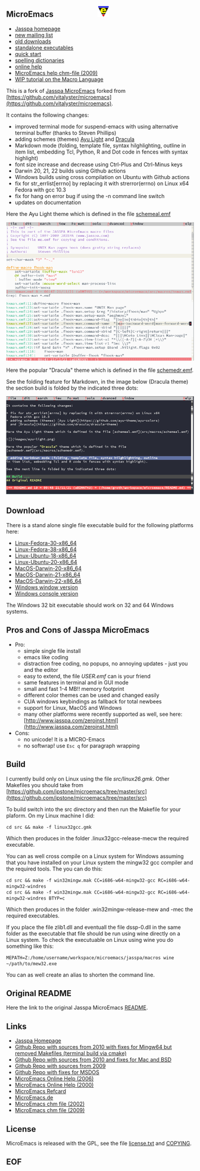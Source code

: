 
## MicroEmacs &nbsp;&nbsp;&nbsp;&nbsp;&nbsp;&nbsp;&nbsp;&nbsp;&nbsp;&nbsp;&nbsp;&nbsp; <img src="images/logo.png" width="30px" style="margin-top:15px;margin-left:50px;" />

* [Jasspa homepage](http://www.jasspa.com)
* [new mailing list](https://groups.google.com/g/jasspa-microemacs)
* [old downloads](http://www.jasspa.com/downlatest.html)
* [standalone executables](http://www.jasspa.com/zeroinst.html)
* [quick start](http://www.jasspa.com/release_20090909/jasspame.pdf)
* [spelling dictionaries](http://www.jasspa.com/spelling.html)
* [online help](https://www.dgroth.de/me2009/me/index.htm)
* [MicroEmacs help chm-file (2009)](https://www.dgroth.de/downloads/me2009.chm)
* [WIP tutorial on the Macro Language](https://htmlpreview.github.io/?https://raw.githubusercontent.com/mittelmark/microemacs/master/docs/emf-tutorial.html)

This is a fork of [Jasspa MicroEmacs](http://www.jasspa.com) forked from [https://github.com/vitalyster/microemacs](https://github.com/vitalyster/microemacs).

It contains the following changes:

* improved  terminal mode for  suspend-emacs  with using alternative  terminal
  buffer (thanks to Steven Phillips)
* adding schemes (themes) [Ayu Light](https://github.com/ayu-theme/ayu-colors)
  and [Dracula](https://github.com/dracula/dracula-theme)
* Markdown mode (folding, template file, syntax hilghlighting, outline
  in item list, embedding Tcl, Python, R and Dot code in fences with syntax highlight)
* font size increase and decrease using Ctrl-Plus and Ctrl-Minus keys
* Darwin 20, 21, 22 builds using Github actions
* Windows builds using cross compilation on Ubuntu with Github actions
* fix for str_errlist[errno] by replacing it with strerror(errno) on Linux x64
  Fedora with gcc 10.3
* fix for hang on error bug if using the -n command line switch
* updates on documentation  


Here the Ayu Light theme which is defined in the file [schemeal.emf](src/macros/schemeal.emf)

![](images/ayu-light.png)

Here the popular "Dracula" theme which is defined in the file [schemedr.emf](src/macros/schemedr.emf).

See the folding feature for Markdown, in the image below (Dracula theme) the section
build is folded by the indicated three dots:

![](images/dracula.png)

## Download 

There is a stand alone single file executable build for the following platforms here: 

* [Linux-Fedora-30-x86_64](https://github.com/mittelmark/microemacs/releases/download/v09.12.21/me-linux-fedora-30.bin)
* [Linux-Fedora-38-x86_64](https://github.com/mittelmark/microemacs/releases/download/v09.12.21/me-linux-fedora-38.bin)
* [Linux-Ubuntu-18-x86_64](https://github.com/mittelmark/microemacs/releases/download/v09.12.21/me-linux-ubuntu-18.bin)
* [Linux-Ubuntu-20-x86_64](https://github.com/mittelmark/microemacs/releases/download/v09.12.21/me-linux-ubuntu-20.bin)
* [MacOS-Darwin-20-x86_64](https://github.com/mittelmark/microemacs/releases/download/v09.12.21/me-macos-darwin-20.bin)
* [MacOS-Darwin-21-x86_64](https://github.com/mittelmark/microemacs/releases/download/v09.12.21/me-macos-darwin-21.bin)
* [MacOS-Darwin-22-x86_64](https://github.com/mittelmark/microemacs/releases/download/v09.12.21/me-macos-darwin-22.bin)
* [Windows window version](https://github.com/mittelmark/microemacs/releases/download/v09.12.21/mew-windows.exe)
* [Windows console version](https://github.com/mittelmark/microemacs/releases/download/v09.12.21/mec-windows.exe)

The Windows 32 bit executable should work on 32 and 64 Windows systems.

## Pros and Cons of Jasspa MicroEmacs

* Pro:
    * simple single file install
    * emacs like coding
    * distraction  free coding, no popups, no annoying  updates - just you and
      the editor
    * easy to extend, the file _USER.emf_ can is your friend
    * same features in terminal and in GUI mode
    * small and fast 1-4 MB!! memory footprint
    * different color themes can be used and changed easily
    * CUA windows keybindings as fallback for total newbees
    * support for Linux, MacOS and Windows
    * many other platforms were recently supported as well, see here: [http://www.jasspa.com/zeroinst.html](http://www.jasspa.com/zeroinst.html)
* Cons:
    * no unicode! It is a MICRO-Emacs
    * no softwrap! use `Esc q` for paragraph wrapping
    
## Build

I currently build only on Linux using the file _src/linux26.gmk_. Other Makefiles you should take from [https://github.com/ipstone/microemacs/tree/master/src](https://github.com/ipstone/microemacs/tree/master/src)

To build switch into the src directory and then run the Makefile for your plaform. On my Linux machine I did:

```
cd src && make -f linux32gcc.gmk
```

Which  then  produces  in the  folder  .linux32gcc-release-mecw  the  required
executable.

You can as well cross compile on a Linux system for Windows assuming that you
have installed on your Linux system the mingw32 gcc compiler and the required tools. The you can do this:

```
cd src && make -f win32mingw.mak CC=i686-w64-mingw32-gcc RC=i686-w64-mingw32-windres
cd src && make -f win32mingw.mak CC=i686-w64-mingw32-gcc RC=i686-w64-mingw32-windres BTYP=c
```

Which  then  produces  in the  folder  .win32mingw-release-mew  and -mec the  required
executables.

If you place the file zlib1.dll and eventuall the file dssp-0.dll in the same folder as the executable that file should be run using wine directly
on a Linux system. To check the executuable on Linux using wine you do
something like this:

```
MEPATH=Z:/home/username/workspace/microemacs/jasspa/macros wine ~/path/to/mew32.exe
```

You can as well create an alias to shorten the command line.

## Original README

Here the link to the original Jasspa MicroEmacs [README](README).

## Links

* [Jasspa Homepage](http://www.jasspa.com/)
* [Github Repo with sources from 2010 with fixes for Mingw64 but removed Makefiles (terminal build via cmake)](https://github.com/vitalyster/microemacs)
* [Github Repo with sources from 2010 and fixes for Mac and BSD](https://github.com/ipstone/microemacs)
* [Github Repo with sources from 2009](https://github.com/cstrotm/jasspa-microemacs)
* [Github Repo with fixes for MSDOS](https://github.com/robdaemon/microemacs)
* [MicroEmacs Online Help (2006)](http://www.jasspa.com/me.html)
* [MicroEmacs Online Help (2000)](https://www.dgroth.de/me2009/me/index.html)
* [MicroEmacs Refcard](https://web.archive.org/web/20160328000629/http://www.jamesie.de/microemacs/me-refcard.pdf)
* [MicroEmacs.de](http://www.dgroth.de/pmwiki/index.php?n=MicroEmacs.MicroEmacs)
* [MicroEmacs chm file (2002)](http://www.dgroth.de/downloads/me2002.chm)
* [MicroEmacs chm file (2009)](http://www.dgroth.de/downloads/me2009.chm)

## License

MicroEmacs  is released with the GPL, see the file  [license.txt](license.txt)
and [COPYING](COPYING).

## EOF
